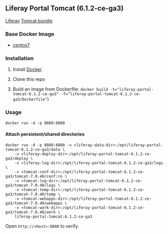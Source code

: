 ## Liferay Portal Tomcat (6.1.2-ce-ga3)

[Liferay](https://www.liferay.com/) [Tomcat bundle](https://sourceforge.net/projects/lportal/files/Liferay%20Portal/6.1.2%20GA3/)

### Base Docker Image

* [centos7](http://dockerfile.github.io/#/centos)


### Installation

1. Install [Docker](https://www.docker.com/).

2. Clone this repo

3. Build an image from Dockerfile: `docker build -t="liferay-portal-tomcat:6.1.2-ce-ga3" -f="liferay-portal-tomcat-6.1.2-ce-ga3/Dockerfile"`)


### Usage

    docker run -d -p 8080:8080

#### Attach persistent/shared directories

    docker run -d -p 8080:8080 -v <liferay-data-dir>:/opt/liferay-portal-tomcat-6.1.2-ce-ga3/data \
		-v <liferay-deploy-dir>:/opt/liferay-portal-tomcat-6.1.2-ce-ga3/deploy \
		-v <liferay-log-dir>:/opt/liferay-portal-tomcat-6.1.2-ce-ga3/logs \
		-v <tomcat-conf-dir>:/opt/liferay-portal-tomcat-6.1.2-ce-ga3/tomcat-7.0.40/conf:ro \
		-v <tomcat-log-dir>:/opt/liferay-portal-tomcat-6.1.2-ce-ga3/tomcat-7.0.40/logs \
		-v <tomcat-temp-dir>:/opt/liferay-portal-tomcat-6.1.2-ce-ga3/tomcat-7.0.40/temp \
		-v <tomcat-webapps-dir>:/opt/liferay-portal-tomcat-6.1.2-ce-ga3/tomcat-7.0.40/webapps \
		-v <tomcat-work-dir>:/opt/liferay-portal-tomcat-6.1.2-ce-ga3/tomcat-7.0.40/work \
		liferay-portal-tomcat:6.1.2-ce-ga3

Open `http://<host>:8080` to verify.

